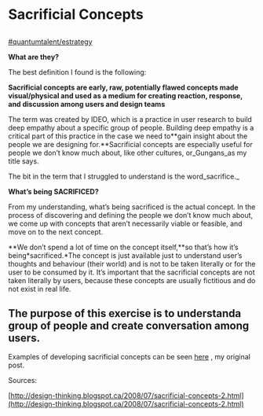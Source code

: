 # Sacrificial Concepts

##

[#quantumtalent/estrategy](bear://x-callback-url/open-tag?name=quantumtalent/estrategy)

**What are they?**

The best definition I found is the following:

**Sacrificial concepts are early, raw, potentially flawed concepts made visual/physical and used as a medium for creating reaction, response, and discussion among users and design teams**

The term was created by IDEO, which is a practice in user research to build deep empathy about a specific group of people. Building deep empathy is a critical part of this practice in the case we need to\*\*gain insight about the people we are designing for.\*\*Sacrificial concepts are especially useful for people we don’t know much about, like other cultures, or_Gungans_as my title says.

The bit in the term that I struggled to understand is the word_sacrifice._

**What’s being SACRIFICED?**

From my understanding, what’s being sacrificed is the actual concept. In the process of discovering and defining the people we don’t know much about, we come up with concepts that aren’t necessarily viable or feasible, and move on to the next concept.

\*\*We don’t spend a lot of time on the concept itself,\*\*so that’s how it’s being\*sacrificed.\*The concept is just available just to understand user’s thoughts and behaviour (their world) and is not to be taken literally or for the user to be consumed by it. It’s important that the sacrificial concepts are not taken literally by users, because these concepts are usually fictitious and do not exist in real life.

## The purpose of this exercise is to understanda group of people and create conversation among users.

Examples of developing sacrificial concepts can be seen [here](https://goo.gl/uGuBZs) , my original post.

Sources:

[http://design-thinking.blogspot.ca/2008/07/sacrificial-concepts-2.html](http://design-thinking.blogspot.ca/2008/07/sacrificial-concepts-2.html)
